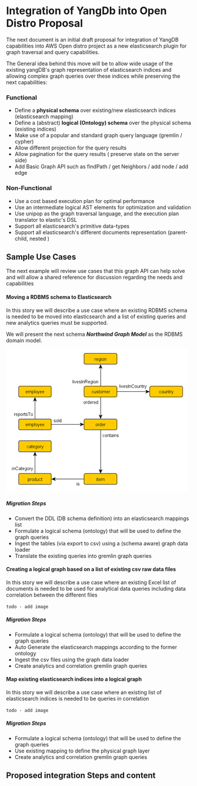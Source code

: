 # Integration of YangDb into Open Distro Proposal
The next document is an initial draft proposal for integration of YangDB capabilities into AWS Open distro project as 
a new elasticsearch plugin for graph traversal and query capabilities.

The General idea behind this move will be to allow wide usage of the existing yangDB's graph representation of 
elasticsearch indices and allowing complex graph queries over these indices while preserving the next capabilities:

### Functional
 - Define a **physical schema** over existing/new elasticsearch indices (elasticsearch mapping)
 - Define a (abstract) **logical (Ontology) schema** over the physical schema (existing indices)
 - Make use of a popular and standard graph query language (gremlin / cypher)
 - Allow different projection for the query results
 - Allow pagination for the query results ( preserve state on the server side)
 - Add Basic Graph API such as findPath / get Neighbors / add node / add edge 
 

### Non-Functional
 - Use a cost based execution plan for optimal performance
 - Use an intermediate logical AST elements for optimization and validation
 - Use unipop as the graph traversal language, and the execution plan translator to elastic's DSL
 - Support all elasticsearch's primitive data-types 
 - Support all elasticsearch's different documents representation (parent-child, nested )


## Sample Use Cases
The next example will review use cases that this graph API can help solve and will
allow a shared reference for discussion regarding the needs and capabilities

#### Moving a RDBMS schema to Elasticsearch
In this story we will describe a use case where an existing RDBMS schema is needed to be moved into 
elasticsearch and a list of existing queries and new analytics queries must be supported.

We will present the next schema **_Northwind Graph Model_** as the RDBMS domain model.

![img.png](img.png)

#####  Migration Steps
 
 - Convert the DDL (DB schema definition) into an elasticsearch mappings list
 - Formulate a logical schema (ontology) that will be used to define the graph queries
 - Ingest the tables (via export to csv) using a (schema aware) graph data loader
 - Translate the existing queries into gremlin graph queries


#### Creating a logical graph based on a list of existing csv raw data files
In this story we will describe a use case where an existing Excel list of documents is needed 
to be used for analytical data queries including data correlation between the different files

`todo - add image`

#####  Migration Steps

- Formulate a logical schema (ontology) that will be used to define the graph queries
- Auto Generate the elasticsearch mappings according to the former ontology 
- Ingest the csv files using the graph data loader
- Create analytics and correlation gremlin graph queries


#### Map existing elasticsearch indices into a logical graph 
In this story we will describe a use case where an existing list of elasticsearch indices
is needed to be queries in correlation 

`todo - add image`

#####  Migration Steps

- Formulate a logical schema (ontology) that will be used to define the graph queries
- Use existing mapping to define the physical graph layer
- Create analytics and correlation gremlin graph queries

##  Proposed integration Steps and content




